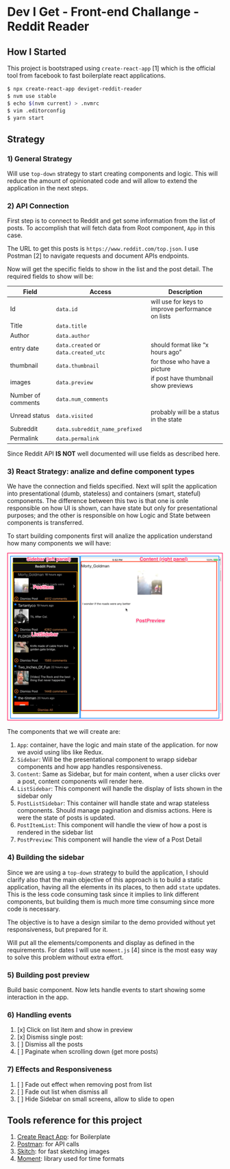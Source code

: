 # Dev I Get - Front-end Challange - Reddit Reader

## How I Started

This project is bootstraped using `create-react-app` [1] which is the official tool from facebook to fast boilerplate react applications.

```bash
$ npx create-react-app deviget-reddit-reader
$ nvm use stable
$ echo $(nvm current) > .nvmrc
$ vim .editorconfig
$ yarn start
```

## Strategy

### 1) General Strategy

Will use `top-down` strategy to start creating components and logic. This will reduce the amount of opinionated code and will allow to extend the application in the next steps.

### 2) API Connection

First step is to connect to Reddit and get some information from the list of posts. To accomplish that will fetch data from Root component, `App` in this case.

The URL to get this posts is `https://www.reddit.com/top.json`. I use Postman [2] to navigate requests and document APIs endpoints. 

Now will get the specific fields to show in the list and the post detail. The required fields to show will be:

| Field | Access | Description |
|---|---|---|
|Id|`data.id`|will use for keys to improve performance on lists
|Title|`data.title`|
|Author|`data.author`|
|entry date|`data.created` or `data.created_utc`| should format like “x hours ago”
|thumbnail|`data.thumbnail`|for those who have a picture
|images|`data.preview`|if post have thumbnail show previews
|Number of comments|`data.num_comments`|
|Unread status|`data.visited`|probably will be a status in the state
|Subreddit|`data.subreddit_name_prefixed`|
|Permalink|`data.permalink`|

Since Reddit API **IS NOT** well documented will use fields as described here.

### 3) React Strategy: analize and define component types

We have the connection and fields specified. Next will split the application into presentational (dumb, stateless) and containers (smart, stateful) components. The difference between this two is that one is onle responsible on how UI is shown, can have state but only for presentational purposes; and the other is responsible on how Logic and State between components is transferred.

To start building components first will analize the application understand how many components we will have:

![App Components](./docs/app_components.png?raw=true)

The components that we will create are:

1. `App`: container, have the logic and main state of the application. for now we avoid using libs like Redux.
2. `Sidebar`: Will be the presentational component to wrapp sidebar components and how app handles responsiveness.
3. `Content`: Same as Sidebar, but for main content, when a user clicks over a post, content components will render here.
4. `ListSidebar`: This component will handle the display of lists shown in the sidebar only
5. `PostListSidebar`: This container will handle state and wrap stateless components. Should manage pagination and dismiss actions. Here is were the state of posts is updated.
6. `PostItemList`: This component will handle the view of how a post is rendered in the sidebar list 
7. `PostPreview`: This component will handle the view of a Post Detail

### 4) Building the sidebar

Since we are using a `top-down` strategy to build the application, I should clarify also that the main objective of this approach is to build a static application, having all the elements in its places, to then add `state` updates. This is the less code consuming task since it implies to link different components, but building them is much more time consuming since more code is necessary.

The objective is to have a design similar to the demo provided without yet responsiveness, but prepared for it.

Will put all the elements/components and display as defined in the requirements. For dates I will use `moment.js` [4] since is the most easy way to solve this problem without extra effort.

### 5) Building post preview

Build basic component. Now lets handle events to start showing some interaction in the app.

### 6) Handling events

1. [x] Click on list item and show in preview
2. [x] Dismiss single post: 
3. [ ] Dismiss all the posts
4. [ ] Paginate when scrolling down (get more posts)

### 7) Effects and Responsiveness

1. [ ] Fade out effect when removing post from list
1. [ ] Fade out list when dismiss all
1. [ ] Hide Sidebar on small screens, allow to slide to open

## Tools reference for this project

1. [Create React App](https://github.com/facebookincubator/create-react-app): for Boilerplate
1. [Postman](https://www.getpostman.com/): for API calls
1. [Skitch](https://evernote.com/intl/es/products/skitch): for fast sketching images
1. [Moment](): library used for time formats


